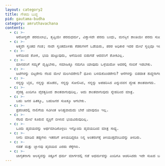```yaml
---
layout: category2
title: ಗೌತಮ ಬುದ್ಧ
pid: gautama-budha
category: amruthavachana
contents:
  - c: >- 
     ಆರೋಗ್ಯವೇ ಪರಮಲಾಭ, ತೃಪ್ತಿಯೇ ಪರಮಧರ್ಮ, ವಿಶ್ವಾಸವೇ ಪರಮ ಬಂಧು, ಮನಸ್ಸಿನ ಶಾಂತಿಯೇ ಪರಮ ಸುಖ.
  - c: >- 
     ಆತ್ಮವೇ ಸ್ವಂತದ ಗಂಡ; ನಾವೇ ಸ್ವಂತದೊಳಿತು ಕೆಡಕುಗಳಿಗೆ ಒಡೆಯರು, ಪರರ ಅಧಿಕಾರ ಇದರ ಮೇಲೆ ಸ್ವಲ್ಪವೂ ಇಲ್ಲ.
  - c: >- 
     ಆಸೆಯಿಂದ ಶೋಕ, ಭಯ ಹುಟ್ಟುವುದು, ಆಸೆಯಿಂದ ಬಿಡುಗಡೆ ಆದವನಿಗೆ ಶೋಕವಿಲ್ಲ.
  - c: >- 
     ಮಾನವನಿಗೆ ಸಮ್ಯಕ್ ದೃಷ್ಟಿಬೇಕು, ಸಮಾಜಕ್ಕೂ ನಮಗೂ ಯಾವುದು ಒಳ್ಳೆಯದೋ ಅದರಲ್ಲಿ ನಂಬಿಕೆ ಇಡಬೇಕು. 
  - c: >- 
     ಜಟೆಗಳನ್ನು ಬಿಟ್ಟರೇನು ನೆಲದ ಮೇಲೆ ಮಲಗಿದರೇನು? ಧೂಳು ಬಳಿದುಕೊಂಡರೇನು? ಆಸೆಗಳನ್ನು ಬಿಡದಾತ ಶುದ್ಧನಾಗಲಾರ.
  - c: >- 
     ನನ್ನನ್ನು ಬೈದ, ನನ್ನನ್ನು ಹೊಡೆದ, ನನ್ನನ್ನು ಸೋಲಿಸಿದ, ನನ್ನನ್ನು ಅಪಹರಿಸಿದ ಎನ್ನುವವನ ದ್ವೇಷ ಶಾಂತವಾಗದು.
  - c: >- 
     ವೈರತ್ವ ಎಂದಿಗೂ ವೈರತ್ವದಿಂದ ಶಾಂತವಾಗುವುದಿಲ್ಲ. ಅದು ಶಾಂತವಾಗುವುದು ಸ್ನೇಹದಿಂದ ಮಾತ್ರ.
  - c: >- 
     ಬಹು ಜನರ ಹಿತಕ್ಕೂ, ಬಹುಜನರ ಸುಖಕ್ಕೂ ಆಗಬೇಕು.
  - c: >- 
     ಪ್ರಪಂಚದಲ್ಲಿ ನಾಲಿಗೆಯ ಸವಿಗಿಂತ ಅನಿಷ್ಟವಾದುದು ಬೇರೆ ಯಾವುದೂ ಇಲ್ಲ.
  - c: >- 
     ನೆಲದ ಮೇಲೆ ಕೂರುವ ವ್ಯಕ್ತಿಗೆ ಬೀಳುವ ಭಯವಿರುವುದಿಲ್ಲ. 
  - c: >- 
     ಒಂದು ಹೃದಯವನ್ನು ಅರ್ಥಮಾಡಿಕೊಳ್ಳಲು ಇನ್ನೊಂದು ಹೃದಯದಿಂದ ಮಾತ್ರ ಸಾಧ್ಯ.
  - c: >- 
     ನೀನು ಮಾಡಿದ ತಪ್ಪುಗಳು ಇತರರಿಗೆ ತಿಳಿಯದಿದ್ದರೂ ನಿನ್ನ ಅಂತರಂಗಕ್ಕೆ ತಿಳಿಯುತ್ತದೆಂಬುದನ್ನು ತಿಳಿದಿರು.
  - c: >- 
     ನಡತೆ ಮತ್ತು ಜ್ಞಾನವು ಹೃದಯದ ಎರಡು ರೆಕ್ಕೆಗಳು.
  - c: >- 
     ಜಾಗೃತನಾಗು ಆಲಸ್ಯವನ್ನು ಕಿತ್ತೂಗೆ ಧರ್ಮ ಮಾರ್ಗದಲ್ಲಿ ನಡೆ ಅಧರ್ಮವನ್ನು ಎಂದಿಗೂ ಆಚರಿಸಿದರು ಇದೇ ಸುಖದ ಬದುಕಿನ ಸೂತ್ರ.
---
```

